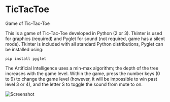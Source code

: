 # TicTacToe
Game of Tic-Tac-Toe

This is a game of Tic-Tac-Toe developed in Python (2 or 3).
Tkinter is used for graphics (required) and Pyglet for sound (not required, game has a silent mode). Tkinter  is included with all standard Python distributions, Pyglet can be installed using:

    pip install pyglet

The Artificial Intelligence uses a min-max algorithm; the depth of the tree increases with the game level. Within the game, press the number keys (0 to 9) to change the game level (however, it will be impossible to win past level 3 or 4), and the letter S to toggle the sound from mute to on.

![Screenshot](https://s14.postimg.org/ctllnsjr5/Tic_Tac_Toe.png)
